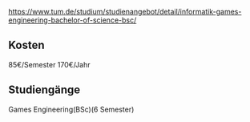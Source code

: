 https://www.tum.de/studium/studienangebot/detail/informatik-games-engineering-bachelor-of-science-bsc/
## Kosten
85€/Semester
170€/Jahr
## Studiengänge
Games Engineering(BSc)(6 Semester)